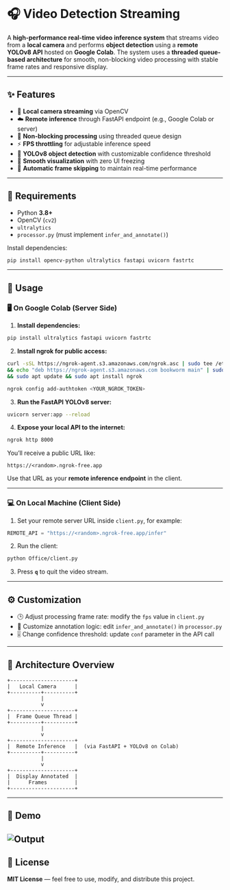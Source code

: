 # 🎧 Video Detection Streaming

A **high-performance real-time video inference system** that streams video from a **local camera** and performs **object detection** using a **remote YOLOv8 API** hosted on **Google Colab**.
The system uses a **threaded queue-based architecture** for smooth, non-blocking video processing with stable frame rates and responsive display.

---

## ✨ Features

* 🎥 **Local camera streaming** via OpenCV
* ☁️ **Remote inference** through FastAPI endpoint (e.g., Google Colab or server)
* 🚀 **Non-blocking processing** using threaded queue design
* ⚡ **FPS throttling** for adjustable inference speed
* 🎯 **YOLOv8 object detection** with customizable confidence threshold
* 🧠 **Smooth visualization** with zero UI freezing
* 🔄 **Automatic frame skipping** to maintain real-time performance

---

## 🧩 Requirements

* Python **3.8+**
* OpenCV (`cv2`)
* `ultralytics`
* `processor.py` (must implement `infer_and_annotate()`)

Install dependencies:

```bash
pip install opencv-python ultralytics fastapi uvicorn fastrtc
```

---

## 🚀 Usage

### 🖥️ On Google Colab (Server Side)

1. **Install dependencies:**

```bash
pip install ultralytics fastapi uvicorn fastrtc
```

2. **Install ngrok for public access:**

```bash
curl -sSL https://ngrok-agent.s3.amazonaws.com/ngrok.asc | sudo tee /etc/apt/trusted.gpg.d/ngrok.asc >/dev/null \
&& echo "deb https://ngrok-agent.s3.amazonaws.com bookworm main" | sudo tee /etc/apt/sources.list.d/ngrok.list \
&& sudo apt update && sudo apt install ngrok

ngrok config add-authtoken <YOUR_NGROK_TOKEN>
```

3. **Run the FastAPI YOLOv8 server:**

```bash
uvicorn server:app --reload
```

4. **Expose your local API to the internet:**

```bash
ngrok http 8000
```

You’ll receive a public URL like:

```
https://<random>.ngrok-free.app
```

Use that URL as your **remote inference endpoint** in the client.

---

### 💻 On Local Machine (Client Side)

1. Set your remote server URL inside `client.py`, for example:

```python
REMOTE_API = "https://<random>.ngrok-free.app/infer"
```

2. Run the client:

```bash
python Office/client.py
```

3. Press **`q`** to quit the video stream.

---

## ⚙️ Customization

* 🕒 Adjust processing frame rate: modify the `fps` value in `client.py`
* 🎨 Customize annotation logic: edit `infer_and_annotate()` in `processor.py`
* 🎚️ Change confidence threshold: update `conf` parameter in the API call

---

## 🧠 Architecture Overview

```
+---------------------+
|   Local Camera      |
+----------+----------+
           |
           v
+---------------------+
|  Frame Queue Thread |
+----------+----------+
           |
           v
+---------------------+
|  Remote Inference   |  (via FastAPI + YOLOv8 on Colab)
+----------+----------+
           |
           v
+---------------------+
|  Display Annotated  |
|      Frames         |
+---------------------+
```

---

## 🎥 Demo
![Output](source/demo.gif)
---

## 📄 License

**MIT License** — feel free to use, modify, and distribute this project.

